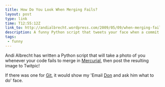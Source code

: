 ```yaml
---
title: How Do You Look When Merging Fails?
layout: post
type: link
time: T12:55:12Z
link_to: http://andialbrecht.wordpress.com/2009/05/09/when-merging-fails/
description: A funny Python script that tweets your face when a commit fails!
tags:
 - funny
---
```


Andi Albrecht has written a Python script that will take a photo of you whenever your code fails to merge in [Mercurial][1], then post the resulting image to Twitpic!

If there was one for [Git][2], it would show my 'Email [Don][3] and ask him what to do' face.

[1]:http://mercurial.selenic.com/
[2]:http://git-scm.com/
[3]:http://blog.availableimagination.com/